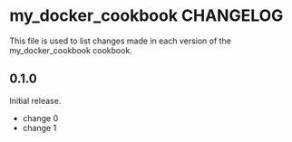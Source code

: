 # my_docker_cookbook CHANGELOG

This file is used to list changes made in each version of the my_docker_cookbook cookbook.

## 0.1.0

Initial release.

- change 0
- change 1
